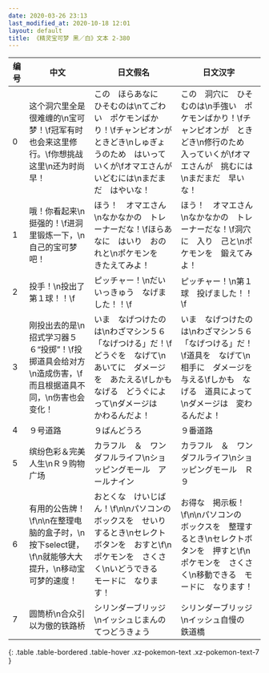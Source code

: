 ```yaml
---
date: 2020-03-26 23:13
last_modified_at: 2020-10-18 12:01
layout: default
title: 《精灵宝可梦 黑／白》文本 2-380
---
```

| 编号 | 中文 | 日文假名 | 日文汉字 |
| ---- | ---- | ---- | --- |
| 0 | 这个洞穴里全是很难缠的\n宝可梦！\f冠军有时也会来这里修行。\f你想挑战这里\n还为时尚早！ | この　ほらあなに　ひそむのは\nてごわい　ポケモンばかり！\fチャンピオンが　ときどき\nしゅぎょうのため　はいっていくが\fオマエさんが　いどむには\nまだまだ　はやいな！ | この　洞穴に　ひそむのは\n手強い　ポケモンばかり！\fチャンピオンが　ときどき\n修行のため　入っていくが\fオマエさんが　挑むには\nまだまだ　早いな！ |
| 1 | 哦！你看起来\n挺强的！\f进洞里锻炼一下，\n自己的宝可梦吧！ | ほう！　オマエさん\nなかなかの　トレーナーだな！\fほらあなに　はいり　おのれと\nポケモンを　きたえてみよ！ | ほう！　オマエさん\nなかなかの　トレーナーだな！\f洞穴に　入り　己と\nポケモンを　鍛えてみよ！ |
| 2 | 投手！\n投出了第１球！！\f | ピッチャー！\nだいいっきゅう　なげました！！\f | ピッチャー！\n第１球　投げました！！\f |
| 3 | 刚投出去的是\n招式学习器５６“投掷”！\f投掷道具会给对方\n造成伤害，\f而且根据道具不同，\n伤害也会变化！ | いま　なげつけたのは\nわざマシン５６「なげつける」だ！\fどうぐを　なげて\nあいてに　ダメージを　あたえる\fしかも　なげる　どうぐによって\nダメージは　かわるんだよ！ | いま　なげつけたのは\nわざマシン５６「なげつける」だ！\f道具を　なげて\n相手に　ダメージを　与える\fしかも　なげる　道具によって\nダメージは　変わるんだよ！ |
| 4 | ９号道路 | ９ばんどうろ | ９番道路 |
| 5 | 缤纷色彩＆完美人生\nＲ９购物广场 | カラフル　＆　ワンダフルライフ\nショッピングモール　アールナイン | カラフル　＆　ワンダフルライフ\nショッピングモール　Ｒ９ |
| 6 | 有用的公告牌！\f\n\n在整理电脑的盒子时，\n按下select键，\f\n就能够大大提升，\n移动宝可梦的速度！ | おとくな　けいじばん！\f\n\nパソコンの　ボックスを　せいりするとき\nセレクトボタンを　おすと\f\nポケモンを　さくさく\nいどうできる　モードに　なります！ | お得な　掲示板！\f\n\nパソコンの　ボックスを　整理するとき\nセレクトボタンを　押すと\f\nポケモンを　さくさく\n移動できる　モードに　なります！ |
| 7 | 圆筒桥\n合众引以为傲的铁路桥 | シリンダーブリッジ\nイッシュじまんの　てつどうきょう | シリンダーブリッジ\nイッシュ自慢の　鉄道橋 |
{: .table .table-bordered .table-hover .xz-pokemon-text .xz-pokemon-text-7 }